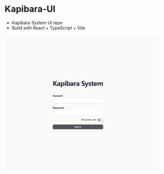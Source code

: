 # Kapibara-UI

- Kapibara System UI repo
- Build with React + TypeScript + Vite

![Kapibara-login-page](images/Kapibara-login-page.png)
